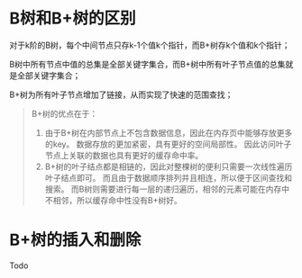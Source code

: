 # B树和B+树的区别

对于k阶的B树，每个中间节点只存k-1个值k个指针，而B+树存k个值和k个指针；

B树中所有节点中值的总集是全部关键字集合，而B+树中所有叶子节点值的总集就是全部关键字集合；

B+树为所有叶子节点增加了链接，从而实现了快速的范围查找；

> B+树的优点在于：
>
> 1. 由于B+树在内部节点上不包含数据信息，因此在内存页中能够存放更多的key。 
>     数据存放的更加紧密，具有更好的空间局部性。
>     因此访问叶子节点上关联的数据也具有更好的缓存命中率。
> 2. B+树的叶子结点都是相链的，因此对整棵树的便利只需要一次线性遍历叶子结点即可。
>     而且由于数据顺序排列并且相连，所以便于区间查找和搜索。
>     而B树则需要进行每一层的递归遍历，相邻的元素可能在内存中不相邻，所以缓存命中性没有B+树好。

# B+树的插入和删除

Todo